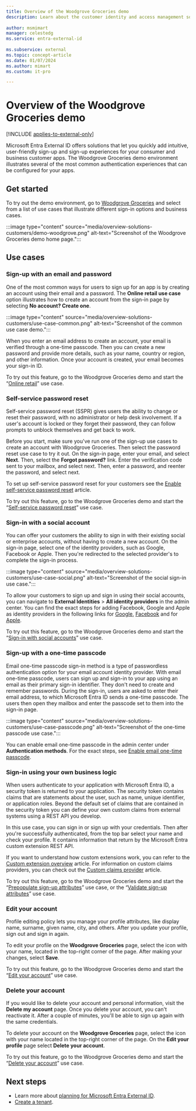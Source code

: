 ```yaml
---
title: Overview of the Woodgrove Groceries demo
description: Learn about the customer identity and access management solutions for your consumer and business customer apps that are provided by Microsoft Entra External ID.
 
author: msmimart
manager: celestedg
ms.service: entra-external-id
 
ms.subservice: external
ms.topic: concept-article
ms.date: 01/07/2024
ms.author: mimart
ms.custom: it-pro

---
```

# Overview of the Woodgrove Groceries demo

[!INCLUDE [applies-to-external-only](../includes/applies-to-external-only.md)]

Microsoft Entra External ID offers solutions that let you quickly add intuitive, user-friendly sign-up and sign-up experiences for your consumer and business customer apps. The Woodgrove Groceries demo environment illustrates several of the most common authentication experiences that can be configured for your apps.

## Get started

To try out the demo environment, go to [Woodgrove Groceries](https://woodgrovedemo.com/) and select from a list of use cases that illustrate different sign-in options and business cases.

:::image type="content" source="media/overview-solutions-customers/demo-woodgrove.png" alt-text="Screenshot of the Woodgrove Groceries demo home page.":::

## Use cases

### Sign-up with an email and password

One of the most common ways for users to sign up for an app is by creating an account using their email and a password. The **Online retail use case** option illustrates how to create an account from the sign-in page by selecting **No account? Create one**.

:::image type="content" source="media/overview-solutions-customers/use-case-common.png" alt-text="Screenshot of the common use case demo.":::

When you enter an email address to create an account, your email is verified through a one-time passcode. Then you can create a new password and provide more details, such as your name, country or region, and other information. Once your account is created, your email becomes your sign-in ID.

To try out this feature, go to the Woodgrove Groceries demo and start the “[Online retail](https://woodgrovedemo.com/#usecase=OnlineRetail)” use case.

### Self-service password reset

Self-service password reset (SSPR) gives users the ability to change or reset their password, with no administrator or help desk involvement. If a user's account is locked or they forget their password, they can follow prompts to unblock themselves and get back to work.

Before you start, make sure you've run one of the sign-up use cases to create an account with Woodgrove Groceries. Then select the password reset use case to try it out. On the sign-in page, enter your email, and select **Next**. Then, select the **Forgot password?** link. Enter the verification code sent to your mailbox, and select next. Then, enter a password, and reenter the password, and select next.

To set up self-service password reset for your customers see the [Enable self-service password reset](how-to-enable-password-reset-customers.md) article.

To try out this feature, go to the Woodgrove Groceries demo and start the “[Self-service password reset](https://woodgrovedemo.com/#usecase=SSPR)” use case.

### Sign-in with a social account

You can offer your customers the ability to sign in with their existing social or enterprise accounts, without having to create a new account. On the sign-in page, select one of the identity providers, such as Google, Facebook or Apple. Then you're redirected to the selected provider's to complete the sign-in process.

:::image type="content" source="media/overview-solutions-customers/use-case-social.png" alt-text="Screenshot of the social sign-in use case.":::

To allow your customers to sign up and sign in using their social accounts, you can navigate to **External Identities** > **All identity providers** in the admin center. You can find the exact steps for adding Facebook, Google and Apple as identity providers in the following links for [Google](how-to-google-federation-customers.md), [Facebook](how-to-facebook-federation-customers.md) and for [Apple](how-to-apple-federation-customers.md). 

To try out this feature, go to the Woodgrove Groceries demo and start the “[Sign-in with social accounts](https://woodgrovedemo.com/#usecase=Social)” use case.

<!--Ask PM about custom OIDC.-->

### Sign-up with a one-time passcode

Email one-time passcode sign-in method is a type of passwordless authentication option for your email account identity provider. With email one-time passcode, users can sign up and sign-in to your app using an email as their primary sign-in identifier. They don't need to create and remember passwords. During the sign-in, users are asked to enter their email address, to which Microsoft Entra ID sends a one-time passcode. The users then open they mailbox and enter the passcode set to them into the sign-in page.

:::image type="content" source="media/overview-solutions-customers/use-case-passcode.png" alt-text="Screenshot of the one-time passcode use case.":::

You can enable email one-time passcode in the admin center under **Authentication methods**. For the exact steps, see [Enable email one-time passcode](how-to-enable-password-reset-customers.md#enable-email-one-time-passcode).

### Sign-in using your own business logic

When users authenticate to your application with Microsoft Entra ID, a security token is returned to your application. The security token contains claims that are statements about the user, such as name, unique identifier, or application roles. Beyond the default set of claims that are contained in the security token you can define your own custom claims from external systems using a REST API you develop.
 
In this use case, you can sign in or sign up with your credentials. Then after you're successfully authenticated, from the top bar select your name and check your profile. It contains information that return by the Microsoft Entra custom extension REST API.

If you want to understand how custom extensions work, you can refer to the [Custom extension overview](~/identity-platform/custom-extension-overview.md) article. For information on custom claims providers, you can check out the [Custom claims provider](~/identity-platform/custom-claims-provider-overview.md) article.

To try out this feature, go to the Woodgrove Groceries demo and start the “[Prepopulate sign-up attributes](https://woodgrovedemo.com/#usecase=PreAttributeCollection)” use case, or the “[Validate sign-up attributes](https://woodgrovedemo.com/#usecase=PostAttributeCollection)” use case.

### Edit your account

Profile editing policy lets you manage your profile attributes, like display name, surname, given name, city, and others. After you update your profile, sign out and sign in again.

To edit your profile on the **Woodgrove Groceries** page, select the icon with your name, located in the top-right corner of the page. After making your changes, select **Save**.


To try out this feature, go to the Woodgrove Groceries demo and start the “[Edit your account](https://woodgrovedemo.com/#usecase=ProfileEdit)” use case.

### Delete your account

If you would like to delete your account and personal information, visit the **Delete my account** page. Once you delete your account, you can't reactivate it. After a couple of minutes, you'll be able to sign up again with the same credentials.

To delete your account on the **Woodgrove Groceries** page, select the icon with your name located in the top-right corner of the page. On the **Edit your profile** page select **Delete your account**.

To try out this feature, go to the Woodgrove Groceries demo and start the “[Delete your account](https://woodgrovedemo.com/#usecase=DeleteAccount)” use case.

## Next steps

- Learn more about [planning for Microsoft Entra External ID](concept-planning-your-solution.md).
- [Create a tenant](quickstart-tenant-setup.md).
